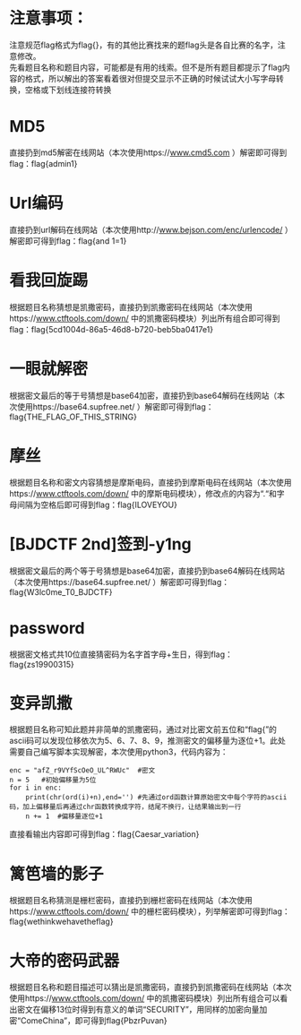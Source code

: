 # 注意事项：
注意规范flag格式为flag{}，有的其他比赛找来的题flag头是各自比赛的名字，注意修改。  
先看题目名称和题目内容，可能都是有用的线索。但不是所有题目都提示了flag内容的格式，所以解出的答案看着很对但提交显示不正确的时候试试大小写字母转换，空格或下划线连接符转换
# MD5
直接扔到md5解密在线网站（本次使用https://www.cmd5.com ）解密即可得到flag：flag{admin1}
# Url编码
直接扔到url解码在线网站（本次使用http://www.bejson.com/enc/urlencode/ ）解密即可得到flag：flag{and 1=1}
# 看我回旋踢
根据题目名称猜想是凯撒密码，直接扔到凯撒密码在线网站（本次使用https://www.ctftools.com/down/ 中的凯撒密码模块）列出所有组合即可得到flag：flag{5cd1004d-86a5-46d8-b720-beb5ba0417e1}
# 一眼就解密
根据密文最后的等于号猜想是base64加密，直接扔到base64解码在线网站（本次使用https://base64.supfree.net/ ）解密即可得到flag：flag{THE_FLAG_OF_THIS_STRING}
# 摩丝
根据题目名称和密文内容猜想是摩斯电码，直接扔到摩斯电码在线网站（本次使用https://www.ctftools.com/down/ 中的摩斯电码模块），修改点的内容为“.“和字母间隔为空格后即可得到flag：flag{ILOVEYOU}
# [BJDCTF 2nd]签到-y1ng
根据密文最后的两个等于号猜想是base64加密，直接扔到base64解码在线网站（本次使用https://base64.supfree.net/ ）解密即可得到flag：flag{W3lc0me_T0_BJDCTF}
# password
根据密文格式共10位直接猜密码为名字首字母+生日，得到flag：flag{zs19900315}
# 变异凯撒
根据题目名称可知此题并非简单的凯撒密码，通过对比密文前五位和“flag{”的ascii码可以发现位移依次为5、6、7、8、9，推测密文的偏移量为逐位+1。此处需要自己编写脚本实现解密，本次使用python3，代码内容为：

```
enc = "afZ_r9VYfScOeO_UL^RWUc"	#密文
n = 5	#初始偏移量为5位
for i in enc:
    print(chr(ord(i)+n),end='')	#先通过ord函数计算原始密文中每个字符的ascii码，加上偏移量后再通过chr函数转换成字符，结尾不换行，让结果输出到一行
    n += 1	#偏移量逐位+1
```

直接看输出内容即可得到flag：flag{Caesar_variation}
# 篱笆墙的影子
根据题目名称猜测是栅栏密码，直接扔到栅栏密码在线网站（本次使用https://www.ctftools.com/down/ 中的栅栏密码模块），列举解密即可得到flag：flag{wethinkwehavetheflag}
# 大帝的密码武器
根据题目名称和题目描述可以猜出是凯撒密码，直接扔到凯撒密码在线网站（本次使用https://www.ctftools.com/down/ 中的凯撒密码模块）列出所有组合可以看出密文在偏移13位时得到有意义的单词“SECURITY”，用同样的加密向量加密“ComeChina”，即可得到flag{PbzrPuvan}